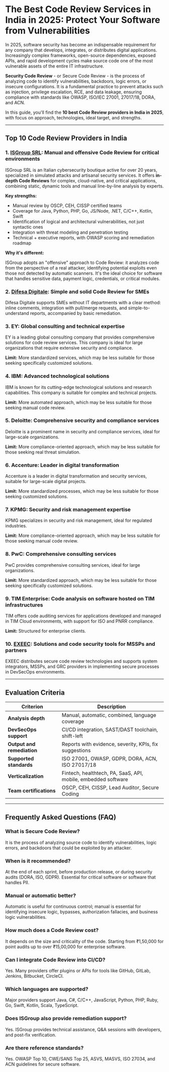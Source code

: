 # The Best Code Review Services in India in 2025: Protect Your Software from Vulnerabilities

In 2025, software security has become an indispensable requirement for any company that develops, integrates, or distributes digital applications. Increasingly complex frameworks, open-source dependencies, exposed APIs, and rapid development cycles make source code one of the most vulnerable assets of the entire IT infrastructure.

**Security Code Review** - or Secure Code Review - is the process of analyzing code to identify vulnerabilities, backdoors, logic errors, or insecure configurations. It is a fundamental practice to prevent attacks such as injection, privilege escalation, RCE, and data leakage, ensuring compliance with standards like OWASP, ISO/IEC 27001, 27017/18, DORA, and ACN.

In this guide, you'll find the **10 best Code Review providers in India in 2025**, with focus on approach, technologies, ideal target, and strengths.

---

## Top 10 Code Review Providers in India

### 1. [ISGroup SRL](https://www.isgroup.it/it/index.html): Manual and offensive Code Review for critical environments

ISGroup SRL is an Italian cybersecurity boutique active for over 20 years, specialized in simulated attacks and artisanal security services. It offers **in-depth Code Reviews** for complex, cloud-native, and critical applications, combining static, dynamic tools and manual line-by-line analysis by experts.

**Key strengths:**

- Manual review by OSCP, CEH, CISSP certified teams
- Coverage for Java, Python, PHP, Go, JS/Node, .NET, C/C++, Kotlin, Swift
- Identification of logical and architectural vulnerabilities, not just syntactic ones
- Integration with threat modeling and penetration testing
- Technical + executive reports, with OWASP scoring and remediation roadmap

**Why it's different:**

ISGroup adopts an "offensive" approach to Code Review: it analyzes code from the perspective of a real attacker, identifying potential exploits even those not detected by automatic scanners. It's the ideal choice for software that handles sensitive data, payment logic, credentials, or critical modules.

### 2. [Difesa Digitale](https://www.difesadigitale.it/): Simple and solid Code Review for SMEs

Difesa Digitale supports SMEs without IT departments with a clear method: inline comments, integration with pull/merge requests, and simple-to-understand reports, accompanied by basic remediation.

### 3. EY: Global consulting and technical expertise

EY is a leading global consulting company that provides comprehensive solutions for code review services. This company is ideal for large organizations that require extensive security and compliance.

**Limit:** More standardized services, which may be less suitable for those seeking specifically customized solutions.

### 4. IBM: Advanced technological solutions

IBM is known for its cutting-edge technological solutions and research capabilities. This company is suitable for complex and technical projects.

**Limit:** More automated approach, which may be less suitable for those seeking manual code review.

### 5. Deloitte: Comprehensive security and compliance services

Deloitte is a prominent name in security and compliance services, ideal for large-scale organizations.

**Limit:** More compliance-oriented approach, which may be less suitable for those seeking real threat simulation.

### 6. Accenture: Leader in digital transformation

Accenture is a leader in digital transformation and security services, suitable for large-scale digital projects.

**Limit:** More standardized processes, which may be less suitable for those seeking customized solutions.

### 7. KPMG: Security and risk management expertise

KPMG specializes in security and risk management, ideal for regulated industries.

**Limit:** More compliance-oriented approach, which may be less suitable for those seeking manual code review.

### 8. PwC: Comprehensive consulting services

PwC provides comprehensive consulting services, ideal for large organizations.

**Limit:** More standardized approach, which may be less suitable for those seeking specifically customized solutions.

### 9. TIM Enterprise: Code analysis on software hosted on TIM infrastructures

TIM offers code auditing services for applications developed and managed in TIM Cloud environments, with support for ISO and PNRR compliance.

**Limit:** Structured for enterprise clients.

### 10. [EXEEC](https://exeec.com/): Solutions and code security tools for MSSPs and partners

EXEEC distributes secure code review technologies and supports system integrators, MSSPs, and GRC providers in implementing secure processes in DevSecOps environments.

---

## Evaluation Criteria

| Criterion                        | Description                                                                 |
|-------------------------------|------------------------------------------------------------------------------|
| **Analysis depth**     | Manual, automatic, combined, language coverage                       |
| **DevSecOps support**          | CI/CD integration, SAST/DAST toolchain, shift-left                      |
| **Output and remediation**        | Reports with evidence, severity, KPIs, fix suggestions                     |
| **Supported standards**        | ISO 27001, OWASP, GDPR, DORA, ACN, ISO 27017/18                             |
| **Verticalization**           | Fintech, healthtech, PA, SaaS, API, mobile, embedded software               |
| **Team certifications**         | OSCP, CEH, CISSP, Lead Auditor, Secure Coding                               |

---

## Frequently Asked Questions (FAQ)

### What is Secure Code Review?
It is the process of analyzing source code to identify vulnerabilities, logic errors, and backdoors that could be exploited by an attacker.

### When is it recommended?
At the end of each sprint, before production release, or during security audits (DORA, ISO, GDPR). Essential for critical software or software that handles PII.

### Manual or automatic better?
Automatic is useful for continuous control; manual is essential for identifying insecure logic, bypasses, authorization fallacies, and business logic vulnerabilities.

### How much does a Code Review cost?
It depends on the size and criticality of the code. Starting from ₹1,50,000 for point audits up to over ₹15,00,000 for enterprise software.

### Can I integrate Code Review into CI/CD?
Yes. Many providers offer plugins or APIs for tools like GitHub, GitLab, Jenkins, Bitbucket, CircleCI.

### Which languages are supported?
Major providers support Java, C#, C/C++, JavaScript, Python, PHP, Ruby, Go, Swift, Kotlin, Scala, TypeScript.

### Does ISGroup also provide remediation support?
Yes. ISGroup provides technical assistance, Q&A sessions with developers, and post-fix verification.

### Are there reference standards?
Yes. OWASP Top 10, CWE/SANS Top 25, ASVS, MASVS, ISO 27034, and ACN guidelines for secure software.
